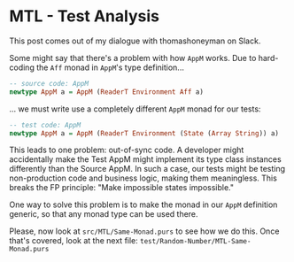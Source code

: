 # MTL - Test Analysis

This post comes out of my dialogue with thomashoneyman on Slack.

Some might say that there's a problem with how `AppM` works. Due to hard-coding the `Aff` monad in `AppM`'s type definition...
```purescript
-- source code: AppM
newtype AppM a = AppM (ReaderT Environment Aff a)
```
... we must write use a completely different `AppM` monad for our tests:
```purescript
-- test code: AppM
newtype AppM a = AppM (ReaderT Environment (State (Array String)) a)
```

This leads to one problem: out-of-sync code. A developer might accidentally make the Test AppM might implement its type class instances differently than the Source AppM. In such a case, our tests might be testing non-production code and business logic, making them meaningless. This breaks the FP principle: "Make impossible states impossible."

One way to solve this problem is to make the monad in our `AppM` definition generic, so that any monad type can be used there.

Please, now look at `src/MTL/Same-Monad.purs` to see how we do this. Once that's covered, look at the next file: `test/Random-Number/MTL-Same-Monad.purs`
